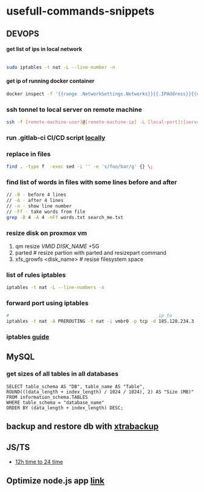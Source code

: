 # usefull-commands-snippets

## DEVOPS

#### get list of ips in local network
```sh

sudo iptables -t nat -L --line-number -n

```

#### get ip of running docker container

```sh
docker inspect -f '{{range .NetworkSettings.Networks}}{{.IPAddress}}{{end}}' <image_name>
```

### ssh tonnel to local server on remote machine

```sh
ssh -f [remote-machine-user]@[remote-machine-ip] -L [local-port]:[server-ip]:[server-port] -N
```

### run .gitlab-ci CI/CD script [locally](https://gitlab.com/gitlab-org/gitlab-runner/issues/312)

### replace in files

```sh
find . -type f  -exec sed -i '' -e 's/foo/bar/g' {} \;
```
### find list of words in files with some lines before and after

```sh
// -B - before 4 lines
// -A - after 4 lines
// -n - show line number
// -Ff - take words from file
grep -B 4 -A 4 -nFf words.txt search_me.txt
```

### resize disk on proxmox vm

1. qm resize *VMID* *DISK_NAME* +5G
2. parted # resize partion with parted and resizepart command
3. xfs_growfs <disk_name> # resise filesystem space

### list of rules iptables
```sh
iptables -t nat -L --line-numbers -n
```

### forward port using iptables

```sh
#                                                       ip to             port to               ip from       port from
iptables -t nat -A PREROUTING -t nat -i vmbr0 -p tcp -d 185.128.234.3 --dport 5913 -j DNAT --to 192.168.50.13:5901
```

### iptables [guide](https://help.ubuntu.ru/wiki/iptables) 

## MySQL

### get sizes of all tables in all databases

```mysql
SELECT table_schema AS "DB", table_name AS "Table",
ROUND(((data_length + index_length) / 1024 / 1024), 2) AS "Size (MB)"
FROM information_schema.TABLES
WHERE table_schema = "database_name"
ORDER BY (data_length + index_length) DESC;
```

## backup and restore db with [xtrabackup](https://www.camil.org/hot-backups-and-restore-of-mysql-with-percona-xtrabackup/)

## JS/TS

- [12h time to 24 time](https://github.com/max-rollun-dev/usefull-commands-snippets/blob/master/to24htime.js)

## Optimize node.js app [link](https://proglib.io/p/sekrety-sozdaniya-proizvoditelnyh-veb-prilozheniy-na-express-js-2020-05-06)
